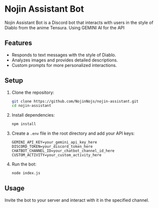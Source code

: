 # Nojin Assistant Bot

Nojin Assistant Bot is a Discord bot that interacts with users in the style of Diablo from the anime Tensura. Using GEMINI AI for the API

## Features

- Responds to text messages with the style of Diablo.
- Analyzes images and provides detailed descriptions.
- Custom prompts for more personalized interactions.

## Setup

1. Clone the repository:

   ```sh
   git clone https://github.com/NojinNojs/nojin-assistant.git
   cd nojin-assistant
   ```

2. Install dependencies:

   ```sh
   npm install
   ```

3. Create a `.env` file in the root directory and add your API keys:

   ```plaintext
   GEMINI_API_KEY=your_gemini_api_key_here
   DISCORD_TOKEN=your_discord_token_here
   CHATBOT_CHANNEL_ID=your_chatbot_channel_id_here
   CUSTOM_ACTIVITY=your_custom_activity_here
   ```

4. Run the bot:
   ```sh
   node index.js
   ```

## Usage

Invite the bot to your server and interact with it in the specified channel.
